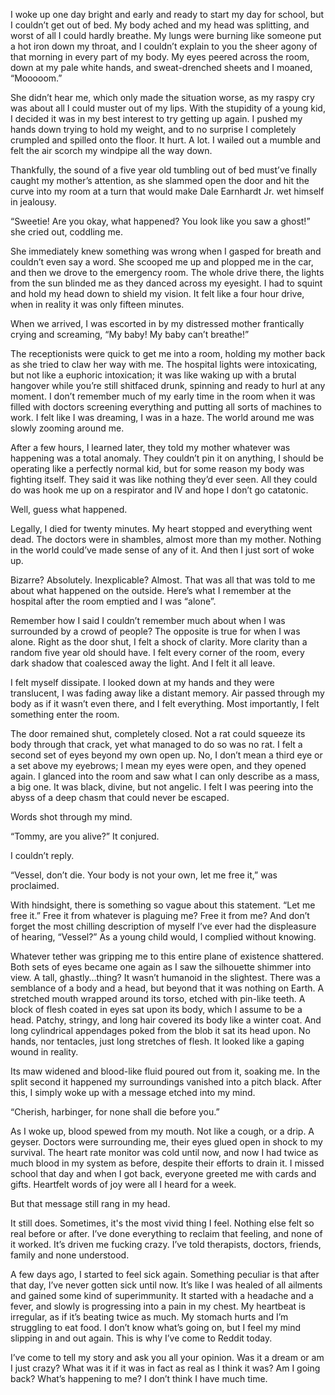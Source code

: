 I woke up one day bright and early and ready to start my day for school, but I couldn’t get out of bed. My body ached and my head was splitting, and worst of all I could hardly breathe. My lungs were burning like someone put a hot iron down my throat, and I couldn’t explain to you the sheer agony of that morning in every part of my body. My eyes peered across the room, down at my pale white hands, and sweat-drenched sheets and I moaned, “Mooooom.”

She didn’t hear me, which only made the situation worse, as my raspy cry was about all I could muster out of my lips. With the stupidity of a young kid, I decided it was in my best interest to try getting up again. I pushed my hands down trying to hold my weight, and to no surprise I completely crumpled and spilled onto the floor. It hurt. A lot. I wailed out a mumble and felt the air scorch my windpipe all the way down.

Thankfully, the sound of a five year old tumbling out of bed must’ve finally caught my mother’s attention, as she slammed open the door and hit the curve into my room at a turn that would make Dale Earnhardt Jr. wet himself in jealousy.

“Sweetie! Are you okay, what happened? You look like you saw a ghost!” she cried out, coddling me.

She immediately knew something was wrong when I gasped for breath and couldn’t even say a word. She scooped me up and plopped me in the car, and then we drove to the emergency room. The whole drive there, the lights from the sun blinded me as they danced across my eyesight. I had to squint and hold my head down to shield my vision. It felt like a four hour drive, when in reality it was only fifteen minutes.

When we arrived, I was escorted in by my distressed mother frantically crying and screaming, “My baby! My baby can’t breathe!”

The receptionists were quick to get me into a room, holding my mother back as she tried to claw her way with me. The hospital lights were intoxicating, but not like a euphoric intoxication; it was like waking up with a brutal hangover while you’re still shitfaced drunk, spinning and ready to hurl at any moment. I don’t remember much of my early time in the room when it was filled with doctors screening everything and putting all sorts of machines to work. I felt like I was dreaming, I was in a haze. The world around me was slowly zooming around me.

After a few hours, I learned later, they told my mother whatever was happening was a total anomaly. They couldn’t pin it on anything, I should be operating like a perfectly normal kid, but for some reason my body was fighting itself. They said it was like nothing they’d ever seen. All they could do was hook me up on a respirator and IV and hope I don’t go catatonic.

Well, guess what happened.

Legally, I died for twenty minutes. My heart stopped and everything went dead. The doctors were in shambles, almost more than my mother. Nothing in the world could’ve made sense of any of it. And then I just sort of woke up.

Bizarre? Absolutely. Inexplicable? Almost. That was all that was told to me about what happened on the outside. Here’s what I remember at the hospital after the room emptied and I was “alone”.

Remember how I said I couldn’t remember much about when I was surrounded by a crowd of people? The opposite is true for when I was alone. Right as the door shut, I felt a shock of clarity. More clarity than a random five year old should have. I felt every corner of the room, every dark shadow that coalesced away the light. And I felt it all leave.

I felt myself dissipate. I looked down at my hands and they were translucent, I was fading away like a distant memory. Air passed through my body as if it wasn’t even there, and I felt everything. Most importantly, I felt something enter the room.

The door remained shut, completely closed. Not a rat could squeeze its body through that crack, yet what managed to do so was no rat. I felt a second set of eyes beyond my own open up. No, I don’t mean a third eye or a set above my eyebrows; I mean my eyes were open, and they opened again. I glanced into the room and saw what I can only describe as a mass, a big one. It was black, divine, but not angelic. I felt I was peering into the abyss of a deep chasm that could never be escaped.

Words shot through my mind.

“Tommy, are you alive?” It conjured.

I couldn’t reply.

“Vessel, don’t die. Your body is not your own, let me free it,” was proclaimed.

With hindsight, there is something so vague about this statement. “Let me free it.” Free it from whatever is plaguing me? Free it from me? And don’t forget the most chilling description of myself I’ve ever had the displeasure of hearing, “Vessel?” As a young child would, I complied without knowing.

Whatever tether was gripping me to this entire plane of existence shattered. Both sets of eyes became one again as I saw the silhouette shimmer into view. A tall, ghastly…thing? It wasn’t humanoid in the slightest. There was a semblance of a body and a head, but beyond that it was nothing on Earth. A stretched mouth wrapped around its torso, etched with pin-like teeth. A block of flesh coated in eyes sat upon its body, which I assume to be a head. Patchy, stringy, and long hair covered its body like a winter coat. And long cylindrical appendages poked from the blob it sat its head upon. No hands, nor tentacles, just long stretches of flesh. It looked like a gaping wound in reality.

Its maw widened and blood-like fluid poured out from it, soaking me. In the split second it happened my surroundings vanished into a pitch black. After this, I simply woke up with a message etched into my mind.

“Cherish, harbinger, for none shall die before you.”

As I woke up, blood spewed from my mouth. Not like a cough, or a drip. A geyser. Doctors were surrounding me, their eyes glued open in shock to my survival. The heart rate monitor was cold until now, and now I had twice as much blood in my system as before, despite their efforts to drain it. I missed school that day and when I got back, everyone greeted me with cards and gifts. Heartfelt words of joy were all I heard for a week.

But that message still rang in my head.

It still does. Sometimes, it's the most vivid thing I feel. Nothing else felt so real before or after. I’ve done everything to reclaim that feeling, and none of it worked. It’s driven me fucking crazy. I’ve told therapists, doctors, friends, family and none understood.

A few days ago, I started to feel sick again. Something peculiar is that after that day, I’ve never gotten sick until now. It’s like I was healed of all ailments and gained some kind of superimmunity. It started with a headache and a fever, and slowly is progressing into a pain in my chest. My heartbeat is irregular, as if it’s beating twice as much. My stomach hurts and I’m struggling to eat food. I don’t know what’s going on, but I feel my mind slipping in and out again. This is why I’ve come to Reddit today.

I’ve come to tell my story and ask you all your opinion. Was it a dream or am I just crazy? What was it if it was in fact as real as I think it was? Am I going back? What’s happening to me? I don’t think I have much time.